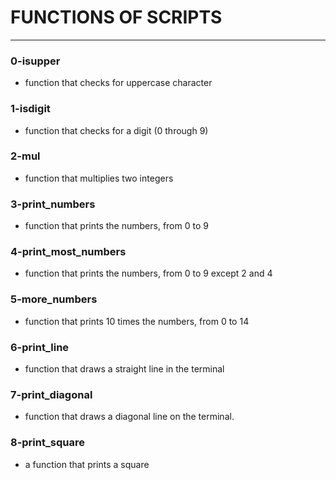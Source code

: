 
# FUNCTIONS OF SCRIPTS
---

### 0-isupper
- function that checks for uppercase character

### 1-isdigit
- function that checks for a digit (0 through 9)

### 2-mul
- function that multiplies two integers

### 3-print_numbers
- function that prints the numbers, from 0 to 9

### 4-print_most_numbers
- function that prints the numbers, from 0 to 9 except 2 and 4

### 5-more_numbers
- function that prints 10 times the numbers, from 0 to 14

### 6-print_line
- function that draws a straight line in the terminal

### 7-print_diagonal
- function that draws a diagonal line on the terminal.

### 8-print_square
- a function that prints a square
